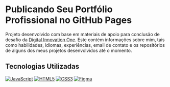 <h1>
    <span>Publicando Seu Portfólio Profissional no GitHub Pages</span>
</h1>

Projeto desenvolvido com base em materiais de apoio para conclusão de desafio da [Digital Innovation One](https://www.dio.me/). 
Este contém informações sobre mim, tais como habilidades, idiomas, experiências, email de contato e os repositórios de alguns dos meus projetos desenvolvidos até o momento.

## Tecnologias Utilizadas
[![JavaScript](https://img.shields.io/badge/JavaScript-000?style=for-the-badge&logo=javascript&logoColor=30A3DC)]()
[![HTML5](https://img.shields.io/badge/HTML5-000?style=for-the-badge&logo=html5&logoColor=E94D5F)]() 
[![CSS3](https://img.shields.io/badge/CSS3-000?style=for-the-badge&logo=css3&logoColor=30A3DC)]()
[![Figma](https://img.shields.io/badge/Protótipo%20no%20Figma-000?style=for-the-badge&logo=figma&logoColor=E94D5F)](https://www.figma.com/file/NkndT2SbyHJZWLEsaM8Xn3/DIO-Lab-Portf%C3%B3lio)
